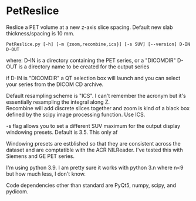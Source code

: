 # PetReslice
Reslice a PET volume at a new z-axis slice spacing.  Default new slab thickness/spacing is 10 mm.

`PetReslice.py [-h] [-m {zoom,recombine,ics}] [-s SUV] [--version] D-IN D-OUT`

where:
D-IN  is a directory containing the PET series, or a "DICOMDIR"
D-OUT is a directory name to be created for the output series

if D-IN is "DICOMDIR" a QT selection box will launch and you can select your series from the DICOM CD archive.

Default resampling scheme is "ICS".  I can't remember the acronym but it's essentially resampling the integral along Z.  
Recombine will add discrete slices together and zoom is kind of a black box defined by the scipy image processing function.  Use ICS.

-s flag allows you to set a different SUV maximum for the output display windowing presets.  Default is 3.5.  This only af

Windowing presets are estblished so that they are consistent across the dataset and are comptatible with the ACR NILReader. I've tested this with Siemens and GE PET series.

I'm using python 3.9.  I am pretty sure it works with python 3.n where n<9 but how much less, I don't know.

Code dependencies other than standard are PyQt5, numpy, scipy, and pydicom.
